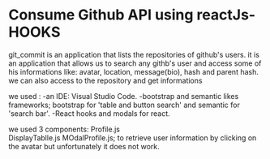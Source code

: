 #   Consume Github API using reactJs-HOOKS

git_commit is an application that lists the repositories of github's users.
it is an application that allows us to search any githb's user and access some of his informations like: avatar, location, message(bio), hash and parent hash.
we can also access to the repository and get informations


we used :
-an IDE: Visual Studio Code.
-bootstrap and semantic likes frameworks; bootstrap for 'table and button search' and semantic for 'search bar'.
-React hooks and modals for react.

 
we used 3 components:
Profile.js   
DisplayTablle.js
MOdalProfile.js; to retrieve user information by clicking on the avatar but unfortunately it does not work.
 
